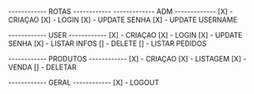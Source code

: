------------ ROTAS ------------
------------- ADM -------------
[X] - CRIAÇAO
[X] - LOGIN
[X] - UPDATE SENHA
[X] - UPDATE USERNAME

------------ USER ------------
[X] - CRIAÇAO
[X] - LOGIN
[X] - UPDATE SENHA
[X] - LISTAR INFOS
[] - DELETE
[] - LISTAR PEDIDOS

------------ PRODUTOS ------------
[X] - CRIAÇAO
[X] - LISTAGEM
[X] - VENDA
[] - DELETAR

------------ GERAL ------------
[X] - LOGOUT
